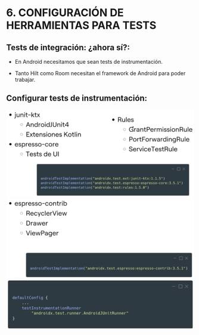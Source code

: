 # 6. CONFIGURACIÓN DE HERRAMIENTAS PARA TESTS 


## Tests de integración: ¿ahora sí?:

- En Android necesitamos que sean tests de instrumentación.

- Tanto Hilt como Room necesitan el framework de Android para poder trabajar.


## Configurar tests de instrumentación:
  ![config instrumentacion](./images/config_instrumentacion.png)
  ![config instrumentacion](./images/config_instrumentacion_2.png)
  ![config instrumentacion](./images/config_instrumentacion_3.png)